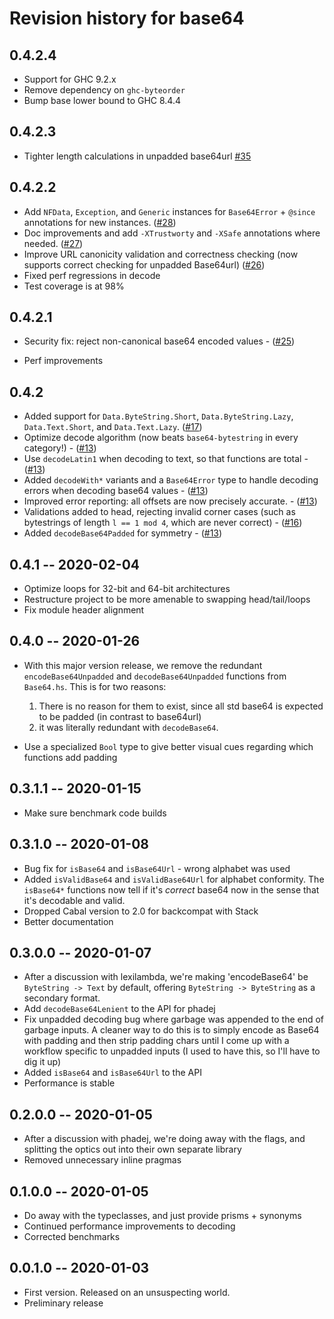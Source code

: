 # Revision history for base64

## 0.4.2.4

* Support for GHC 9.2.x
* Remove dependency on `ghc-byteorder`
* Bump base lower bound to GHC 8.4.4

## 0.4.2.3

* Tighter length calculations in unpadded base64url [#35](https://github.com/emilypi/base64/pull/35)

## 0.4.2.2

* Add `NFData`, `Exception`, and `Generic` instances for `Base64Error` + `@since` annotations for new instances. ([#28](https://github.com/emilypi/base64/pull/28))
* Doc improvements and add `-XTrustworty` and `-XSafe` annotations where needed. ([#27](https://github.com/emilypi/base64/pull/27))
* Improve URL canonicity validation and correctness checking (now supports correct checking for unpadded Base64url) ([#26](https://github.com/emilypi/base64/pull/26))
* Fixed perf regressions in decode
* Test coverage is at 98%

## 0.4.2.1

* Security fix: reject non-canonical base64 encoded values - ([#25](https://github.com/emilypi/base64/pull/25))

* Perf improvements

## 0.4.2

* Added support for `Data.ByteString.Short`, `Data.ByteString.Lazy`, `Data.Text.Short`, and `Data.Text.Lazy`. ([#17](https://github.com/emilypi/base64/pull/17))
* Optimize decode algorithm (now beats `base64-bytestring` in every category!) - ([#13](https://github.com/emilypi/base64/pull/13))
* Use `decodeLatin1` when decoding to text, so that functions are total - ([#13](https://github.com/emilypi/base64/pull/13))
* Added `decodeWith*` variants and a `Base64Error` type to handle decoding errors when decoding base64 values - ([#13](https://github.com/emilypi/base64/pull/13))
* Improved error reporting: all offsets are now precisely accurate. - ([#13](https://github.com/emilypi/base64/pull/13))
* Validations added to head, rejecting invalid corner cases (such as bytestrings of length `l == 1 mod 4`, which are never correct) - ([#16](https://github.com/emilypi/base64/pull/16))
* Added `decodeBase64Padded` for symmetry - ([#13](https://github.com/emilypi/base64/pull/13))


## 0.4.1 -- 2020-02-04

* Optimize loops for 32-bit and 64-bit architectures
* Restructure project to be more amenable to swapping head/tail/loops
* Fix module header alignment

## 0.4.0 -- 2020-01-26

* With this major version release, we remove the redundant `encodeBase64Unpadded` and `decodeBase64Unpadded` functions from `Base64.hs`. This is for two reasons:
  1. There is no reason for them to exist, since all std base64 is expected to be padded (in contrast to base64url)
  2. it was literally redundant with `decodeBase64`.

* Use a specialized `Bool` type to give better visual cues regarding which functions add padding

## 0.3.1.1 -- 2020-01-15

* Make sure benchmark code builds

## 0.3.1.0 -- 2020-01-08

* Bug fix for `isBase64` and `isBase64Url` - wrong alphabet was used
* Added `isValidBase64` and `isValidBase64Url` for alphabet conformity. The `isBase64*` functions now tell if it's *correct* base64 now in the sense that it's decodable and valid.
* Dropped Cabal version to 2.0 for backcompat with Stack
* Better documentation

## 0.3.0.0 -- 2020-01-07

* After a discussion with lexilambda, we're making 'encodeBase64' be `ByteString -> Text` by default, offering `ByteString -> ByteString` as
  a secondary format.
* Add `decodeBase64Lenient` to the API for phadej
* Fix unpadded decoding bug where garbage was appended to the end of garbage inputs. A cleaner way to do this is to simply encode as Base64 with
  padding and then strip padding chars until I come up with a workflow specific to unpadded inputs (I used to have this, so I'll have to dig it up)
* Added `isBase64` and `isBase64Url` to the API
* Performance is stable

## 0.2.0.0 -- 2020-01-05

* After a discussion with phadej, we're doing away with the flags, and splitting the optics out into their own separate library
* Removed unnecessary inline pragmas

## 0.1.0.0 -- 2020-01-05

* Do away with the typeclasses, and just provide prisms + synonyms
* Continued performance improvements to decoding
* Corrected benchmarks

## 0.0.1.0 -- 2020-01-03

* First version. Released on an unsuspecting world.
* Preliminary release
